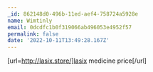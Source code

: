 ```yaml
---
_id: 862148d0-496b-11ed-aef4-758724a5928e
name: Wimtinly
email: 0dcdfc1b0f319066ab496053e4952f57
permalink: false
date: '2022-10-11T13:49:28.167Z'
---
```

[url=http://lasix.store/]lasix medicine price[/url]
